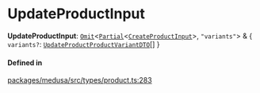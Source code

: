 # UpdateProductInput

 **UpdateProductInput**: [`Omit`](Omit.md)<[`Partial`](Partial.md)<[`CreateProductInput`](CreateProductInput.md)\>, ``"variants"``\> & { `variants?`: [`UpdateProductProductVariantDTO`](UpdateProductProductVariantDTO.md)[]  }

#### Defined in

[packages/medusa/src/types/product.ts:283](https://github.com/medusajs/medusa/blob/3d9f5ae63/packages/medusa/src/types/product.ts#L283)
